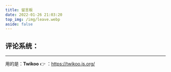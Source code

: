```yaml
---
title: 留言板
date: 2022-01-26 21:03:20
top_img: /img/leave.webp
aside: false
---
```


##  评论系统：

---

用的是：**Twikoo**  👉 ：https://twikoo.js.org/
